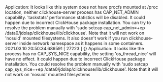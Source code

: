 <Information> Application: It looks like this system does not have procfs mounted at /proc location, neither clickhouse-server process has CAP_NET_ADMIN capability. 'taskstats' performance statistics will be disabled. It could happen due to incorrect ClickHouse package installation. You can try to resolve the problem manually with 'sudo setcap cap_net_admin=+ep /data0/jdolap/clickhouse/lib/clickhouse'. Note that it will not work on 'nosuid' mounted filesystems. It also doesn't work if you run clickhouse-server inside network namespace as it happens in some containers.
2021.03.10 20:50:34.689591 [ 27223 ] {} <Information> Application: It looks like the process has no CAP_SYS_NICE capability, the setting 'os_thread_nice' will have no effect. It could happen due to incorrect ClickHouse package installation. You could resolve the problem manually with 'sudo setcap cap_sys_nice=+ep /data0/jdolap/clickhouse/lib/clickhouse'. Note that it will not work on 'nosuid' mounted filesystems

